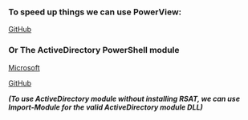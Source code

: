### To speed up things we can use PowerView: 

[GitHub](https://github.com/PowerShellMafia/PowerSploit/blob/master/Recon/PowerView.ps1) 

### Or The ActiveDirectory PowerShell module 
[Microsoft](https://docs.microsoft.com/en-us/powershell/module/addsadministration/?view=win10-ps) 

[GitHub](https://github.com/samratashok/ADModule) 

***(To use ActiveDirectory module without installing RSAT, we can use Import-Module for the valid ActiveDirectory module DLL)***


